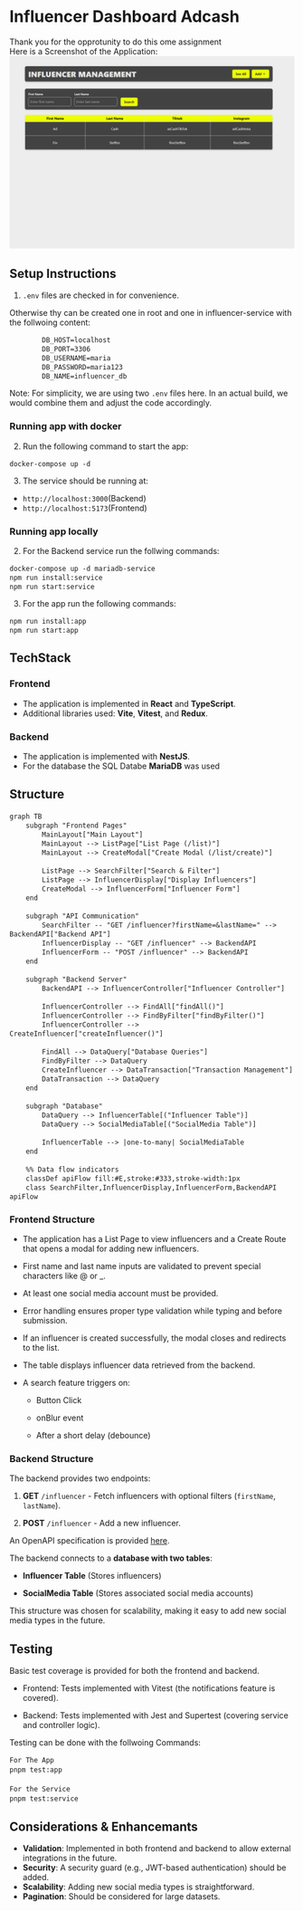 # Influencer Dashboard Adcash

Thank you for the opprotunity to do this ome assignment  
Here is a Screenshot of the Application:
![ScreenShot](./docs/assets/Dashboard.png)

## Setup Instructions

1. `.env` files are checked in for convenience.

Otherwise thy can be created one in root and one in influencer-service with the follwoing content:

```
        DB_HOST=localhost
        DB_PORT=3306
        DB_USERNAME=maria
        DB_PASSWORD=maria123
        DB_NAME=influencer_db
```

Note: For simplicity, we are using two `.env` files here. In an actual build, we would combine them and adjust the code accordingly.

### Running app with docker

2. Run the following command to start the app:

```
docker-compose up -d
```

3. The service should be running at:

- `http://localhost:3000`(Backend)
- `http://localhost:5173`(Frontend)

### Running app locally

2. For the Backend service run the follwing commands:

```
docker-compose up -d mariadb-service
npm run install:service
npm run start:service
```

3. For the app run the following commands:

```
npm run install:app
npm run start:app

```

## TechStack

### Frontend

- The application is implemented in **React** and **TypeScript**.
- Additional libraries used: **Vite**, **Vitest**, and **Redux**.

### Backend

- The application is implemented with **NestJS**.
- For the database the SQL Databe **MariaDB** was used

## Structure

```mermaid
graph TB
    subgraph "Frontend Pages"
        MainLayout["Main Layout"]
        MainLayout --> ListPage["List Page (/list)"]
        MainLayout --> CreateModal["Create Modal (/list/create)"]

        ListPage --> SearchFilter["Search & Filter"]
        ListPage --> InfluencerDisplay["Display Influencers"]
        CreateModal --> InfluencerForm["Influencer Form"]
    end

    subgraph "API Communication"
        SearchFilter -- "GET /influencer?firstName=&lastName=" --> BackendAPI["Backend API"]
        InfluencerDisplay -- "GET /influencer" --> BackendAPI
        InfluencerForm -- "POST /influencer" --> BackendAPI
    end

    subgraph "Backend Server"
        BackendAPI --> InfluencerController["Influencer Controller"]

        InfluencerController --> FindAll["findAll()"]
        InfluencerController --> FindByFilter["findByFilter()"]
        InfluencerController --> CreateInfluencer["createInfluencer()"]

        FindAll --> DataQuery["Database Queries"]
        FindByFilter --> DataQuery
        CreateInfluencer --> DataTransaction["Transaction Management"]
        DataTransaction --> DataQuery
    end

    subgraph "Database"
        DataQuery --> InfluencerTable[("Influencer Table")]
        DataQuery --> SocialMediaTable[("SocialMedia Table")]

        InfluencerTable --> |one-to-many| SocialMediaTable
    end

    %% Data flow indicators
    classDef apiFlow fill:#E,stroke:#333,stroke-width:1px
    class SearchFilter,InfluencerDisplay,InfluencerForm,BackendAPI apiFlow

```

### Frontend Structure

- The application has a List Page to view influencers and a Create Route that opens a modal for adding new influencers.

- First name and last name inputs are validated to prevent special characters like @ or \_.

- At least one social media account must be provided.

- Error handling ensures proper type validation while typing and before submission.

- If an influencer is created successfully, the modal closes and redirects to the list.

- The table displays influencer data retrieved from the backend.

- A search feature triggers on:

  - Button Click

  - onBlur event

  - After a short delay (debounce)

### Backend Structure

The backend provides two endpoints:

1. **GET** `/influencer` - Fetch influencers with optional filters (`firstName`, `lastName`).

2. **POST** `/influencer` - Add a new influencer.

An OpenAPI specification is provided [here](openApiSpecs.yml).

The backend connects to a **database with two tables**:

- **Influencer Table** (Stores influencers)

- **SocialMedia Table** (Stores associated social media accounts)

This structure was chosen for scalability, making it easy to add new social media types in the future.

## Testing

Basic test coverage is provided for both the frontend and backend.

- Frontend: Tests implemented with Vitest (the notifications feature is covered).

- Backend: Tests implemented with Jest and Supertest (covering service and controller logic).

Testing can be done with the follwoing Commands:

```bash
For The App
pnpm test:app

For the Service
pnpm test:service
```

## Considerations & Enhancemants

- **Validation**: Implemented in both frontend and backend to allow external integrations in the future.
- **Security**: A security guard (e.g., JWT-based authentication) should be added.
- **Scalability**: Adding new social media types is straightforward.
- **Pagination**: Should be considered for large datasets.

